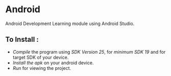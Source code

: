 # Android
Android Development Learning module using Android Studio.

## To Install :
+ *Compile* the program using *SDK Version 25*, for *minimum SDK 19* and for target SDK of your device.
+ *Install the apk* on your android device.
+ *Run* for viewing the project.
